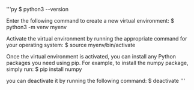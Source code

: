 '''py
$ python3 --version

Enter the following command to create a new virtual environment:
$ python3 -m venv myenv

Activate the virtual environment by running the appropriate command for your operating system:
$ source myenv/bin/activate


Once the virtual environment is activated, you can install any Python packages you need using pip. For example, to install the numpy package, simply run:
$ pip install numpy

you can deactivate it by running the following command:
$ deactivate
'''
